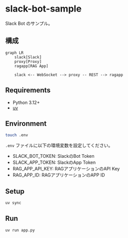 # slack-bot-sample

Slack Bot のサンプル。

## 構成

```mermaid
graph LR
    slack[Slack]
    proxy[Proxy]
    ragapp[RAG App]

    slack <-- WebSocket --> proxy -- REST --> ragapp
```

## Requirements

- Python 3.12+
- [uv](https://github.com/astral-sh/uv)

## Environment

```bash
touch .env
```

`.env` ファイルに以下の環境変数を設定してください。

- SLACK_BOT_TOKEN: SlackのBot Token
- SLACK_APP_TOKEN: SlackのApp Token
- RAG_APP_API_KEY: RAGアプリケーションのAPI Key
- RAG_APP_ID: RAGアプリケーションのAPP ID


## Setup

```bash
uv sync
```

## Run

```bash
uv run app.py
```
